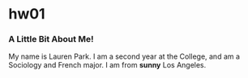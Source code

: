 # hw01

### A Little Bit About Me!

My name is Lauren Park. I am a second year at the College, and am a Sociology and French major. I am from **sunny** Los Angeles. 
